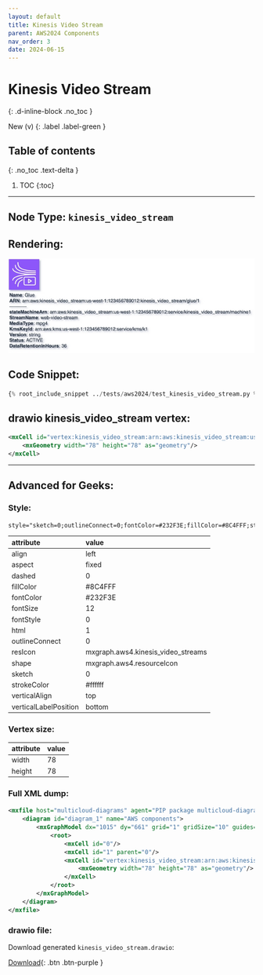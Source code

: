 ```yaml
---
layout: default
title: Kinesis Video Stream
parent: AWS2024 Components
nav_order: 3
date: 2024-06-15
---
```


# Kinesis Video Stream
{: .d-inline-block .no_toc }

New (v)
{: .label .label-green }

## Table of contents
{: .no_toc .text-delta }

1. TOC
{:toc}

---


## Node Type: ``kinesis_video_stream``

## Rendering:

![lambda](output/jpg/kinesis_video_stream.jpg)

## Code Snippet:

```python
{% root_include_snippet ../tests/aws2024/test_kinesis_video_stream.py %}
```

## drawio kinesis_video_stream vertex:

```xml
<mxCell id="vertex:kinesis_video_stream:arn:aws:kinesis_video_stream:us-west-1:123456789012:kinesis_video_stream/glue/1" parent="1" vertex="1">
    <mxGeometry width="78" height="78" as="geometry"/>
</mxCell>
```
---

## Advanced for Geeks:

### Style:
```html
style="sketch=0;outlineConnect=0;fontColor=#232F3E;fillColor=#8C4FFF;strokeColor=#ffffff;dashed=0;verticalLabelPosition=bottom;verticalAlign=top;align=left;html=1;fontSize=12;fontStyle=0;aspect=fixed;shape=mxgraph.aws4.resourceIcon;resIcon=mxgraph.aws4.kinesis_video_streams;"
```

| attribute | value |
|:----------|:------|
|align| left |
|aspect| fixed |
|dashed| 0 |
|fillColor| #8C4FFF |
|fontColor| #232F3E |
|fontSize| 12 |
|fontStyle| 0 |
|html| 1 |
|outlineConnect| 0 |
|resIcon| mxgraph.aws4.kinesis_video_streams |
|shape| mxgraph.aws4.resourceIcon |
|sketch| 0 |
|strokeColor| #ffffff |
|verticalAlign| top |
|verticalLabelPosition| bottom |

### Vertex size:

| attribute | value |
|:---------|:-----------|
| width    | 78  |
| height   |78|

### Full XML dump:
```xml
<mxfile host="multicloud-diagrams" agent="PIP package multicloud-diagrams. Generate resources in draw.io compatible format for Cloud infrastructure. Copyrights @ Roman Tsypuk 2023. MIT license." type="MultiCloud">
    <diagram id="diagram_1" name="AWS components">
        <mxGraphModel dx="1015" dy="661" grid="1" gridSize="10" guides="1" tooltips="1" connect="1" arrows="1" fold="1" page="1" pageScale="1" pageWidth="850" pageHeight="1100" math="0" shadow="1">
            <root>
                <mxCell id="0"/>
                <mxCell id="1" parent="0"/>
                <mxCell id="vertex:kinesis_video_stream:arn:aws:kinesis_video_stream:us-west-1:123456789012:kinesis_video_stream/glue/1" value="&lt;b&gt;Name&lt;/b&gt;: Glue&lt;BR&gt;&lt;b&gt;ARN&lt;/b&gt;: arn:aws:kinesis_video_stream:us-west-1:123456789012:kinesis_video_stream/glue/1&lt;BR&gt;-----------&lt;BR&gt;&lt;b&gt;stateMachineArn&lt;/b&gt;: arn:aws:kinesis_video_stream:us-west-1:123456789012:service/kinesis_video_stream/machine1&lt;BR&gt;&lt;b&gt;StreamName&lt;/b&gt;: web-video-stream&lt;BR&gt;&lt;b&gt;MediaType&lt;/b&gt;: mpg4&lt;BR&gt;&lt;b&gt;KmsKeyId&lt;/b&gt;: arn:aws:kms:us-west-1:123456789012:service/kms/k1&lt;BR&gt;&lt;b&gt;Version&lt;/b&gt;: string&lt;BR&gt;&lt;b&gt;Status&lt;/b&gt;: ACTIVE&lt;BR&gt;&lt;b&gt;DataRetentionInHours&lt;/b&gt;: 36" style="sketch=0;outlineConnect=0;fontColor=#232F3E;fillColor=#8C4FFF;strokeColor=#ffffff;dashed=0;verticalLabelPosition=bottom;verticalAlign=top;align=left;html=1;fontSize=12;fontStyle=0;aspect=fixed;shape=mxgraph.aws4.resourceIcon;resIcon=mxgraph.aws4.kinesis_video_streams;" parent="1" vertex="1">
                    <mxGeometry width="78" height="78" as="geometry"/>
                </mxCell>
            </root>
        </mxGraphModel>
    </diagram>
</mxfile>
```

### drawio file:

Download generated ``kinesis_video_stream.drawio``:

[Download](output/drawio/kinesis_video_stream.drawio){: .btn .btn-purple }